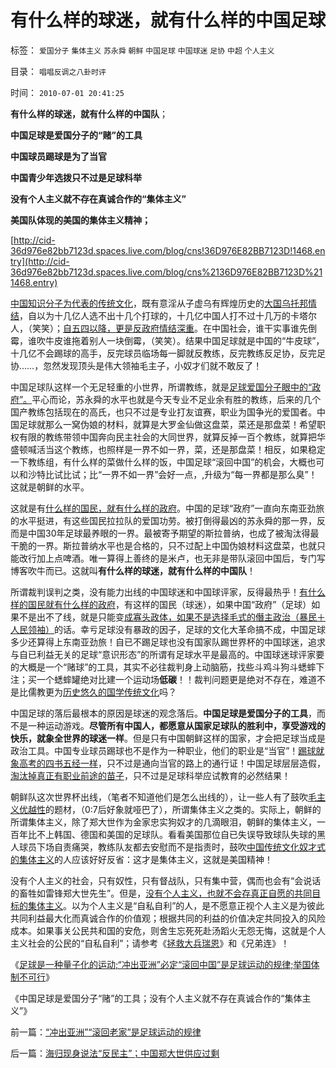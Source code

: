 # 有什么样的球迷，就有什么样的中国足球

标签： `爱国分子` `集体主义` `苏永舜` `朝鲜` `中国足球` `中国球迷` `足协` `中超` `个人主义` 

目录： `唱唱反调之八卦时评`

时间： `2010-07-01 20:41:25`

**有什么样的球迷，就有什么样的中国队**；

**中国足球是爱国分子的“赌”的工具**

**中国球员踢球是为了当官**

**中国青少年选拨只不过是足球科举**

**没有个人主义就不存在真诚合作的“集体主义”**

**美国队体现的美国的集体主义精神；**

[http://cid-36d976e82bb7123d.spaces.live.com/blog/cns!36D976E82BB7123D!1468.entry](http://cid-36d976e82bb7123d.spaces.live.com/blog/cns%2136D976E82BB7123D%211468.entry)

[中国知识分子为代表的传统文化](../../../2010/6/23/毛左真的姓“毛”吗.md)，既有意淫从子虚乌有辉煌历史的[大国乌托邦情结](../../../2009/9/28/中国怀旧复古的乌托邦传统文化.md)，自以为十几亿人选不出十几个打球的，十几亿中国人打不过十几万的卡塔尔人，（笑笑）；[自五四以降，更是反政府情结深重](../../../2010/5/27/网络可以接触赤裸裸的恶性人格.md)。在中国社会，谁干实事谁先倒霉，谁吹牛皮谁拖着别人一块倒霉，（笑笑）。结果中国足球就是中国的“牛皮球”，十几亿不会踢球的高手，反完球员临场每一脚就反教练，反完教练反足协，反完足协……，忽然发现顶头是伟大领袖毛主子，小奴才们就不敢反了！

中国足球队这样一个无足轻重的小世界，所谓教练，就是[足球爱国分子眼中的“政府”。](../../../2010/5/14/用民主要求政府也要用民主约束自已.md)平心而论，苏永舜的水平也就是今天专业不足业余有胜的教练，后来的几个国产教练包括现在的高氏，也只不过是专业打友谊赛，职业为国争光的爱国者。中国足球就那么一窝伪娘的材料，就算是大罗金仙做这盘菜，菜还是那盘菜！希望职权有限的教练带领中国奔向民主社会的大同世界，就算反掉一百个教练，就算把华盛顿喊活当这个教练，也照样是一界不如一界，菜，还是那盘菜！相反，如果稳定一下教练组，有什么样的菜做什么样的饭，中国足球“滚回中国”的机会，大概也可以和沙特比试比试；比“一界不如一界”会好一点，,升级为“每一界都是那么臭”！这就是朝鲜的水平。

这就是有[什么样的国民，就有什么样的政府](../../../2009/12/31/有什么样的文化，就有什么样的国民.md)。中国的足球“政府”一直向东南亚劲旅的水平挺进，有这些国民拉拉队的爱国功劳。被打倒得最凶的苏永舜的那一界，反而是中国30年足球最养眼的一界。最被寄予期望的斯拉普纳，也成了被淘汰得最干脆的一界。斯拉普纳水平也是合格的，只不过配上中国伪娘材料这盘菜，也就只能改行加上点啤酒。唯一算得上善终的是米卢，也无非是带队滚回中国后，专门写博客吹牛而已。这就叫**有什么样的球迷，就有什么样的中国队**！

所谓裁判误判之类，没有能力出线的中国球迷和中国球评家，反得最热乎！[有什么样的国民就有什么样的政府](../../../2010/6/1/民主不允许意识形态口号;不要再搞政治运动.md)，有这样的国民（球迷），如果中国“政府”（足球）如果不是出不了线，就是只能变[成寡头政体，如果不是选择毛式的僭主政治（暴民＋人民领袖）](../../../2010/6/27/democray原意是平民(demos)疯狂(cracy)，区别在人权.md)的话。幸亏足球没有暴政的因子，足球的文化大革命搞不成，中国足球多少还算得上东南亚劲旅！自已不踢足球也没有国家队踢世界杯的中国球迷，追求与自已利益无关的足球“意识形态”的所谓有足球水平是最高的。中国球迷球评家要的大概是一个“赌球”的工具，其实不必往裁判身上动脑筋，找些斗鸡斗狗斗蟋蟀下注；买一个蟋蟀罐绝对比建一个运动场**低碳**！！裁判问题更是绝对不存在，难道不是比儒教更为[历史悠久的国学传统文化](../../../2008/7/29/个人主义思想被阉割更多来自民间“传统文化”.md)吗？

中国足球的落后最根本的原因是球迷的观念落后。**中国足球是爱国分子的工具**，而不是一种运动游戏。**尽管所有中国人，都愿意从国家足球队的胜利中，享受游戏的快乐，就象全世界的球迷一样**。但是只有中国朝鲜这样的国家，才会把足球当成是政治工具。中国专业球员踢球也不是作为一种职业，他们的职业是“当官”！[踢球就象高考的四书五经一样](../../../2009/12/13/科举不是教育，全民求官不是经济.md)，只不过是通向当官的路上的通行证！中国足球层层造假，[淘汰掉真正有职业前途的苗子](../../../2010/6/24/中国足球从娃娃抓起淘汰好苗子.md)，只不过是足球科举应试教育的必然结果！

朝鲜队这次世界杯出线，（笔者不知道他们是怎么出线的），让一些人有了鼓吹[毛主义优越性](http://hi.baidu.com/darthchn/blog/item/8361f3917e62e784a977a4a9.html)的题材，（0:7后好象就哑巴了），所谓集体主义之类的。实际上，朝鲜的所谓集体主义，除了郑大世作为金家忠实狗奴才的几滴眼泪，朝鲜的集体主义，一百年比不上韩国、德国和美国的足球队。看看美国那位自已失误导致球队失球的黑人球员下场自责痛哭，教练队友都去安慰而不是指责时，鼓吹[中国传统文化奴才式的集体主义](../../../2009/3/21/三纲五常儒家理教之国学精华的科学实用性.md)的人应该好好反省：这才是集体主义，这就是美国精神！

没有个人主义的社会，只有奴性，只有督战队，只有集中营，偶而也会有“会说话的畜牲如雷锋郑大世先生”。但是，[没有个人主义，也就不会存真正自愿的共同目标的集体主义](../../../2010/6/26/个人主义是精诚合作的前提，民主宪政的唯一途径.md)。以为个人主义是“自私自利”的人，是不愿意正视个人主义是为彼此共同利益最大化而真诚合作的价值观；根据共同的利益的价值决定共同投入的风险成本。如果事关公民共和国的安危，则舍生忘死死赴汤蹈火无怨无悔，这就是个人主义社会的公民的“自私自利”；请参考《[拯救大兵瑞恩](../../../2009/7/1/拯救小资瑞恩的八个美国大兵.md)》和《兄弟连》！

《[足球是一种量子化的运动;“冲出亚洲”必定“滚回中国”是足球运动的规律;举国体制不可行](../../../2010/7/1/“冲出亚洲”“滚回老家”是足球运动的规律.md)》

《中国足球是爱国分子“赌”的工具；没有个人主义就不存在真诚合作的“集体主义”》



前一篇：[“冲出亚洲”“滚回老家”是足球运动的规律](../../../2010/7/1/“冲出亚洲”“滚回老家”是足球运动的规律.md)

后一篇：[海归现身说法“反民主”；中国郑大世供应过剩](../../../2010/7/2/海归现身说法“反民主”；中国郑大世供应过剩.md)